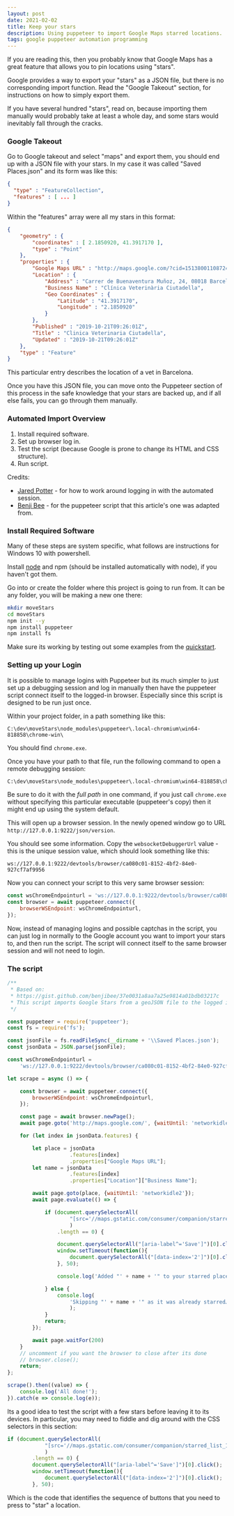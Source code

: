 ```yaml
---
layout: post
date: 2021-02-02
title: Keep your stars
description: Using puppeteer to import Google Maps starred locations.
tags: google puppeteer automation programming
---
```


If you are reading this, then you probably know that Google Maps has a great feature that allows you to pin locations using "stars".

Google provides a way to export your "stars" as a JSON file, but there is no corresponding import function. Read the "Google Takeout" section, for instructions on how to simply export them.

If you have several hundred "stars", read on, because importing them manually would probably take at least a whole day, and some stars would inevitably fall through the cracks.

### Google Takeout

Go to Google takeout and select "maps" and export them, you should end up with a JSON file with your stars. In my case it was called "Saved Places.json" and its form was like this:

```json
{
  "type" : "FeatureCollection",
  "features" : [ ... ]
}
```

Within the "features" array were all my stars in this format:

```json
{
	"geometry" : {
		"coordinates" : [ 2.1850920, 41.3917170 ],
		"type" : "Point"
	},
	"properties" : {
		"Google Maps URL" : "http://maps.google.com/?cid=15138001108724662971",
		"Location" : {
			"Address" : "Carrer de Buenaventura Muñoz, 24, 08018 Barcelona, Spain",
			"Business Name" : "Clínica Veterinària Ciutadella",
			"Geo Coordinates" : {
				"Latitude" : "41.3917170",
				"Longitude" : "2.1850920"
			}
		},
		"Published" : "2019-10-21T09:26:01Z",
		"Title" : "Clinica Veterinaria Ciutadella",
		"Updated" : "2019-10-21T09:26:01Z"
	},
	"type" : "Feature"
}
```

This particular entry describes the location of a vet in Barcelona.

Once you have this JSON file, you can move onto the Puppeteer section of this process in the safe knowledge that your stars are backed up, and if all else fails, you can go through them manually.

### Automated Import Overview

1. Install required software.
1. Set up browser log in.
1. Test the script (because Google is prone to change its HTML and CSS structure).
1. Run script.

Credits:
- [Jared Potter](https://medium.com/@jaredpotter1/connecting-puppeteer-to-existing-chrome-window-8a10828149e0) - for how to work around logging in with the automated session.
- [Benji Bee](https://gist.github.com/benjibee/37e0031a8aa7a25e9814a01bdb03217c) - for the puppeteer script that this article's one was adapted from.

### Install Required Software

Many of these steps are system specific, what follows are instructions for Windows 10 with powershell.

Install [node]([https://nodejs.org/en/](https://nodejs.org/en/)) and npm (should be installed automatically with node), if you haven't got them.

Go into or create the folder where this project is going to run from. It can be any folder, you will be making a new one there:

```bash
mkdir moveStars
cd moveStars
npm init --y
npm install puppeteer
npm install fs
```

Make sure its working by testing out some examples from the [quickstart](https://developers.google.com/web/tools/puppeteer/get-started).

### Setting up your Login

It is possible to manage logins with Puppeteer but its much simpler to just set up a debugging session and log in manually then have the puppeteer script connect itself to the logged-in browser. Especially since this script is designed to be run just once.

Within your project folder, in a path something like this:

```
C:\dev\moveStars\node_modules\puppeteer\.local-chromium\win64-818858\chrome-win\
```

You should find `chrome.exe`.

Once you have your path to that file, run the following command to open a remote debugging session:

```bash
C:\dev\moveStars\node_modules\puppeteer\.local-chromium\win64-818858\chrome-win\chrome.exe --remote-debugging-port=9222
```

Be sure to do it with the _full path_ in one command, if you just call `chrome.exe` without specifying this particular executable (puppeteer's copy) then it might end up using the system default.

This will open up a browser session. In the newly opened window go to URL `http://127.0.0.1:9222/json/version`.

You should see some information. Copy the `websocketDebuggerUrl` value - this is the unique session value, which should look something like this:

```
ws://127.0.0.1:9222/devtools/browser/ca080c01-8152-4bf2-84e0-927cf7af9956
```

Now you can connect your script to this very same browser session:

```javascript
const wsChromeEndpointurl = 'ws://127.0.0.1:9222/devtools/browser/ca080c01-8152-4bf2-84e0-927cf7af9956';
const browser = await puppeteer.connect({
    browserWSEndpoint: wsChromeEndpointurl,
});
```

Now, instead of managing logins and possible captchas in the script, you can just log in normally to the Google account you want to import your stars to, and then run the script. The script will connect itself to the same browser session and will not need to login.

### The script
  
```javascript
/**
 * Based on:
 * https://gist.github.com/benjibee/37e0031a8aa7a25e9814a01bdb03217c
 * This script imports Google Stars from a geoJSON file to the logged in account.
 */

const puppeteer = require('puppeteer');
const fs = require('fs');

const jsonFile = fs.readFileSync(__dirname + '\\Saved Places.json');
const jsonData = JSON.parse(jsonFile);

const wsChromeEndpointurl =
	'ws://127.0.0.1:9222/devtools/browser/ca080c01-8152-4bf2-84e0-927cf7af9956';

let scrape = async () => {

    const browser = await puppeteer.connect({
        browserWSEndpoint: wsChromeEndpointurl,
    });

    const page = await browser.newPage();
    await page.goto('http://maps.google.com/', {waitUntil: 'networkidle2'});

    for (let index in jsonData.features) {

        let place = jsonData
                    .features[index]
                    .properties["Google Maps URL"];
        let name = jsonData
                    .features[index]
                    .properties["Location"]["Business Name"];

        await page.goto(place, {waitUntil: 'networkidle2'});
        await page.evaluate(() => {

            if (document.querySelectorAll(
                	"[src='//maps.gstatic.com/consumer/companion/starred_list_1x.png']"
                	)
                .length == 0) {

                document.querySelectorAll("[aria-label^='Save']")[0].click();
                window.setTimeout(function(){
                    document.querySelectorAll("[data-index='2']")[0].click();
                }, 50);

                console.log('Added "' + name + '" to your starred places!');

            } else {
                console.log(
                    'Skipping "' + name + '" as it was already starred…'
                    );
            }
            return;
        });

        await page.waitFor(200)
    }
    // uncomment if you want the browser to close after its done
    // browser.close(); 
    return;
};

scrape().then((value) => {
    console.log('All done!');
}).catch(e => console.log(e));
```


Its a good idea to test the script with a few stars before leaving it to its devices. In particular, you may need to fiddle and dig around with the CSS selectors in this section:

```js
if (document.querySelectorAll(
			"[src='//maps.gstatic.com/consumer/companion/starred_list_1x.png']"
			)
		.length == 0) {
		document.querySelectorAll("[aria-label^='Save']")[0].click();
		window.setTimeout(function(){
			document.querySelectorAll("[data-index='2']")[0].click();
		}, 50);
```

Which is the code that identifies the sequence of buttons that you need to press to "star" a location.